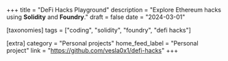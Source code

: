 +++
title = "DeFi Hacks Playground"
description = "Explore Ethereum hacks using **Solidity** and **Foundry**."
draft = false
date = "2024-03-01"

[taxonomies]
tags = ["coding", "solidity", "foundry", "defi hacks"]

[extra]
category = "Personal projects"
home_feed_label = "Personal project"
link = "https://github.com/vesla0x1/defi-hacks"
+++